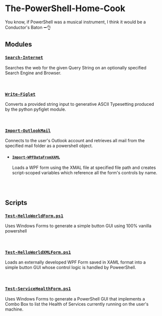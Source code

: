 # The-PowerShell-Home-Cook
You know, if PowerShell was a musical instrument, I think it would be a Conductor's Baton  :heavy_minus_sign::ok_hand:

## Modules
### [`Search-Internet`](./Modules/Search-Internet/Search-Internet.psm1)
Searches the web for the given Query String on an optionally specified Search Engine and Browser.   
   
<br>   
   
### [`Write-Figlet`](./Modules/Write-Figlet/Write-Figlet.psm1)
Converts a provided string input to generative ASCII Typesetting produced by the python pyfiglet module.
   
<br>   
   
### [`Import-OutlookMail`](./Modules/Import-OutlookMail/Import-OutlookMail.psm1)
Connects to the user's Outlook account and retrieves all mail from the specified mail folder as a powershell object.
   
- #### [`Import-WPFDataFromXAML`](./Modules/Import-OutlookMail/Import-OutlookMail.psm1)
    Loads a WPF form using the XMAL file at specified file path and creates script-scoped variables which reference all the form's controls by name.   

<br>
<br>

## Scripts
### [`Test-HelloWorldForm.ps1`](./Scripts/Test-HelloWorldForm.ps1)
Uses Windows Forms to generate a simple button GUI using 100% vanilla powershell
   
<br>

### [`Test-HelloWorldXMLForm.ps1`](./Scripts/Test-HelloWorldForm.ps1)
Loads an externally developed WPF Form saved in XAML format into a simple button GUI whose control logic is handled by PoweerShell.
   
<br>

### [`Test-ServiceHealthForm.ps1`](./Scripts/Test-ServiceHealthForm.ps1)
Uses Windows Forms to generate a PowerShell GUI that implements a Combo Box to list the Health of Services currently running on the user's machine.